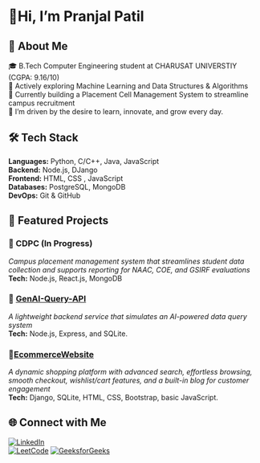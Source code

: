  <h1>👋Hi, I’m Pranjal Patil</h1>

## 💫 About Me

🎓 B.Tech Computer Engineering student at CHARUSAT UNIVERSTIY (CGPA: 9.16/10)    
🧠 Actively exploring Machine Learning and Data Structures & Algorithms    
🚀 Currently building a Placement Cell Management System to streamline campus recruitment    
🌱 I’m driven by the desire to learn, innovate, and grow every day.    



## 🛠 Tech Stack

**Languages:**  Python, C/C++, Java, JavaScript  
**Backend:** Node.js, DJango   
**Frontend:** HTML, CSS , JavaScript  
**Databases:** PostgreSQL, MongoDB     
**DevOps:**  Git & GitHub   


## 🌟 Featured Projects

### 🔹 CDPC (In Progress)
_Campus placement management system that streamlines student data collection and supports reporting for NAAC, COE, and GSIRF evaluations_   
**Tech:** Node.js, React.js, MongoDB

### 🔹 [GenAI-Query-API](https://github.com/pranjalpatil22/GenAI-Query-API)
_A lightweight backend service that simulates an AI-powered data query system_  
**Tech:** Node.js, Express, and SQLite.

### 🔹[EcommerceWebsite](https://github.com/pranjalpatil22/EcommerceWebsite)
_A dynamic shopping platform with advanced search, effortless browsing, smooth checkout, wishlist/cart features, and a built-in blog for customer engagement_  
**Tech:** Django, SQLite, HTML, CSS, Bootstrap, basic JavaScript.


## 🌐 Connect with Me

[![LinkedIn](https://img.shields.io/badge/LinkedIn-blue?style=flat&logo=linkedin)](https://www.linkedin.com/in/pranjal-patil-851111285/)  
[![LeetCode](https://img.shields.io/badge/LeetCode-orange?style=flat&logo=leetcode)](https://leetcode.com/u/pranjal_patil/)
[![GeeksforGeeks](https://img.shields.io/badge/GeeksforGeeks-darkgreen?style=flat&logo=geeksforgeeks&logoColor=white)](https://www.geeksforgeeks.org/user/pranjalp08c1/)

<!---
pranjalpatil22/pranjalpatil22 is a ✨ special ✨ repository because its `README.md` (this file) appears on your GitHub profile.
You can click the Preview link to take a look at your changes.
--->
